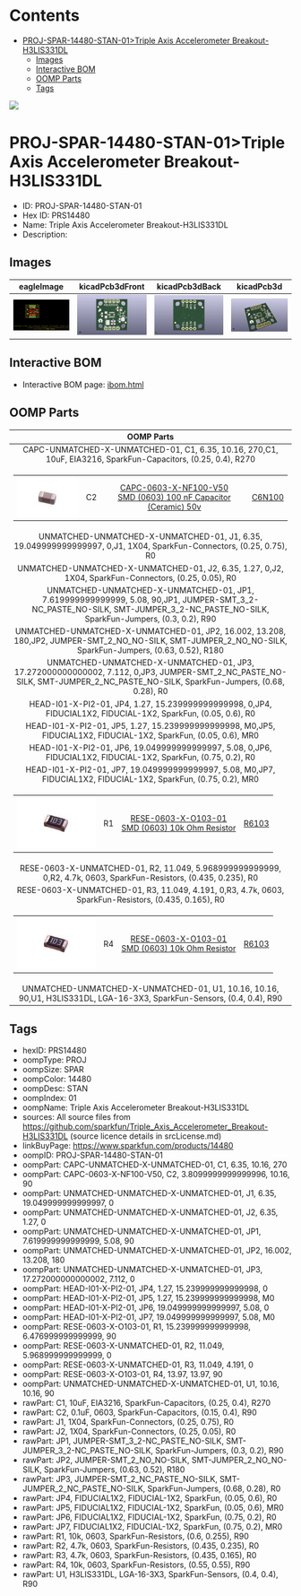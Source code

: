 



Contents
========

* [PROJ-SPAR-14480-STAN-01>Triple Axis Accelerometer Breakout-H3LIS331DL](#proj-spar-14480-stan-01triple-axis-accelerometer-breakout-h3lis331dl)
	* [Images](#images)
	* [Interactive BOM](#interactive-bom)
	* [OOMP Parts](#oomp-parts)
	* [Tags](#tags)
  
![][im]
# PROJ-SPAR-14480-STAN-01>Triple Axis Accelerometer Breakout-H3LIS331DL

- ID: PROJ-SPAR-14480-STAN-01
- Hex ID: PRS14480
- Name: Triple Axis Accelerometer Breakout-H3LIS331DL
- Description: 

## Images
  
  

|eagleImage|kicadPcb3dFront|kicadPcb3dBack|kicadPcb3d|
| :---: | :---: | :---: | :---: |
|[![eagleImage](eagleImage_140.png)](eagleImage_600.png)|[![kicadPcb3dFront](kicadPcb3dFront_140.png)](kicadPcb3dFront_600.png)|[![kicadPcb3dBack](kicadPcb3dBack_140.png)](kicadPcb3dBack_600.png)|[![kicadPcb3d](kicadPcb3d_140.png)](kicadPcb3d_600.png)|

## Interactive BOM

- Interactive BOM page: [ibom.html](kicad/bom/ibom.html)

## OOMP Parts
  

|OOMP Parts|
| :---: |
|CAPC-UNMATCHED-X-UNMATCHED-01, C1, 6.35, 10.16, 270,C1, 10uF, EIA3216, SparkFun-Capacitors, (0.25, 0.4), R270|
|<table><tr><td>![CAPC-0603-X-NF100-V50](https://raw.githubusercontent.com/oomlout/oomlout_OOMP_parts/main/CAPC-0603-X-NF100-V50/image_140.jpg)</td><td> C2</td><td>[CAPC-0603-X-NF100-V50<br>SMD (0603) 100 nF Capacitor (Ceramic) 50v](https://github.com/oomlout/oomlout_OOMP_parts/tree/main/CAPC-0603-X-NF100-V50/)</td><td>[C6N100](https://github.com/oomlout/oomlout_OOMP_parts/tree/main/CAPC-0603-X-NF100-V50/)</td></tr></table>|
|UNMATCHED-UNMATCHED-X-UNMATCHED-01, J1, 6.35, 19.049999999999997, 0,J1, 1X04, SparkFun-Connectors, (0.25, 0.75), R0|
|UNMATCHED-UNMATCHED-X-UNMATCHED-01, J2, 6.35, 1.27, 0,J2, 1X04, SparkFun-Connectors, (0.25, 0.05), R0|
|UNMATCHED-UNMATCHED-X-UNMATCHED-01, JP1, 7.619999999999999, 5.08, 90,JP1, JUMPER-SMT_3_2-NC_PASTE_NO-SILK, SMT-JUMPER_3_2-NC_PASTE_NO-SILK, SparkFun-Jumpers, (0.3, 0.2), R90|
|UNMATCHED-UNMATCHED-X-UNMATCHED-01, JP2, 16.002, 13.208, 180,JP2, JUMPER-SMT_2_NO_NO-SILK, SMT-JUMPER_2_NO_NO-SILK, SparkFun-Jumpers, (0.63, 0.52), R180|
|UNMATCHED-UNMATCHED-X-UNMATCHED-01, JP3, 17.272000000000002, 7.112, 0,JP3, JUMPER-SMT_2_NC_PASTE_NO-SILK, SMT-JUMPER_2_NC_PASTE_NO-SILK, SparkFun-Jumpers, (0.68, 0.28), R0|
|HEAD-I01-X-PI2-01, JP4, 1.27, 15.239999999999998, 0,JP4, FIDUCIAL1X2, FIDUCIAL-1X2, SparkFun, (0.05, 0.6), R0|
|HEAD-I01-X-PI2-01, JP5, 1.27, 15.239999999999998, M0,JP5, FIDUCIAL1X2, FIDUCIAL-1X2, SparkFun, (0.05, 0.6), MR0|
|HEAD-I01-X-PI2-01, JP6, 19.049999999999997, 5.08, 0,JP6, FIDUCIAL1X2, FIDUCIAL-1X2, SparkFun, (0.75, 0.2), R0|
|HEAD-I01-X-PI2-01, JP7, 19.049999999999997, 5.08, M0,JP7, FIDUCIAL1X2, FIDUCIAL-1X2, SparkFun, (0.75, 0.2), MR0|
|<table><tr><td>![RESE-0603-X-O103-01](https://raw.githubusercontent.com/oomlout/oomlout_OOMP_parts/main/RESE-0603-X-O103-01/image_140.jpg)</td><td> R1</td><td>[RESE-0603-X-O103-01<br>SMD (0603) 10k Ohm Resistor](https://github.com/oomlout/oomlout_OOMP_parts/tree/main/RESE-0603-X-O103-01/)</td><td>[R6103](https://github.com/oomlout/oomlout_OOMP_parts/tree/main/RESE-0603-X-O103-01/)</td></tr></table>|
|RESE-0603-X-UNMATCHED-01, R2, 11.049, 5.968999999999999, 0,R2, 4.7k, 0603, SparkFun-Resistors, (0.435, 0.235), R0|
|RESE-0603-X-UNMATCHED-01, R3, 11.049, 4.191, 0,R3, 4.7k, 0603, SparkFun-Resistors, (0.435, 0.165), R0|
|<table><tr><td>![RESE-0603-X-O103-01](https://raw.githubusercontent.com/oomlout/oomlout_OOMP_parts/main/RESE-0603-X-O103-01/image_140.jpg)</td><td> R4</td><td>[RESE-0603-X-O103-01<br>SMD (0603) 10k Ohm Resistor](https://github.com/oomlout/oomlout_OOMP_parts/tree/main/RESE-0603-X-O103-01/)</td><td>[R6103](https://github.com/oomlout/oomlout_OOMP_parts/tree/main/RESE-0603-X-O103-01/)</td></tr></table>|
|UNMATCHED-UNMATCHED-X-UNMATCHED-01, U1, 10.16, 10.16, 90,U1, H3LIS331DL, LGA-16-3X3, SparkFun-Sensors, (0.4, 0.4), R90|

## Tags

- hexID: PRS14480
- oompType: PROJ
- oompSize: SPAR
- oompColor: 14480
- oompDesc: STAN
- oompIndex: 01
- oompName: Triple Axis Accelerometer Breakout-H3LIS331DL
- sources: All source files from https://github.com/sparkfun/Triple_Axis_Accelerometer_Breakout-H3LIS331DL (source licence details in srcLicense.md)
- linkBuyPage: https://www.sparkfun.com/products/14480
- oompID: PROJ-SPAR-14480-STAN-01
- oompPart: CAPC-UNMATCHED-X-UNMATCHED-01, C1, 6.35, 10.16, 270
- oompPart: CAPC-0603-X-NF100-V50, C2, 3.8099999999999996, 10.16, 90
- oompPart: UNMATCHED-UNMATCHED-X-UNMATCHED-01, J1, 6.35, 19.049999999999997, 0
- oompPart: UNMATCHED-UNMATCHED-X-UNMATCHED-01, J2, 6.35, 1.27, 0
- oompPart: UNMATCHED-UNMATCHED-X-UNMATCHED-01, JP1, 7.619999999999999, 5.08, 90
- oompPart: UNMATCHED-UNMATCHED-X-UNMATCHED-01, JP2, 16.002, 13.208, 180
- oompPart: UNMATCHED-UNMATCHED-X-UNMATCHED-01, JP3, 17.272000000000002, 7.112, 0
- oompPart: HEAD-I01-X-PI2-01, JP4, 1.27, 15.239999999999998, 0
- oompPart: HEAD-I01-X-PI2-01, JP5, 1.27, 15.239999999999998, M0
- oompPart: HEAD-I01-X-PI2-01, JP6, 19.049999999999997, 5.08, 0
- oompPart: HEAD-I01-X-PI2-01, JP7, 19.049999999999997, 5.08, M0
- oompPart: RESE-0603-X-O103-01, R1, 15.239999999999998, 6.476999999999999, 90
- oompPart: RESE-0603-X-UNMATCHED-01, R2, 11.049, 5.968999999999999, 0
- oompPart: RESE-0603-X-UNMATCHED-01, R3, 11.049, 4.191, 0
- oompPart: RESE-0603-X-O103-01, R4, 13.97, 13.97, 90
- oompPart: UNMATCHED-UNMATCHED-X-UNMATCHED-01, U1, 10.16, 10.16, 90
- rawPart: C1, 10uF, EIA3216, SparkFun-Capacitors, (0.25, 0.4), R270
- rawPart: C2, 0.1uF, 0603, SparkFun-Capacitors, (0.15, 0.4), R90
- rawPart: J1, 1X04, SparkFun-Connectors, (0.25, 0.75), R0
- rawPart: J2, 1X04, SparkFun-Connectors, (0.25, 0.05), R0
- rawPart: JP1, JUMPER-SMT_3_2-NC_PASTE_NO-SILK, SMT-JUMPER_3_2-NC_PASTE_NO-SILK, SparkFun-Jumpers, (0.3, 0.2), R90
- rawPart: JP2, JUMPER-SMT_2_NO_NO-SILK, SMT-JUMPER_2_NO_NO-SILK, SparkFun-Jumpers, (0.63, 0.52), R180
- rawPart: JP3, JUMPER-SMT_2_NC_PASTE_NO-SILK, SMT-JUMPER_2_NC_PASTE_NO-SILK, SparkFun-Jumpers, (0.68, 0.28), R0
- rawPart: JP4, FIDUCIAL1X2, FIDUCIAL-1X2, SparkFun, (0.05, 0.6), R0
- rawPart: JP5, FIDUCIAL1X2, FIDUCIAL-1X2, SparkFun, (0.05, 0.6), MR0
- rawPart: JP6, FIDUCIAL1X2, FIDUCIAL-1X2, SparkFun, (0.75, 0.2), R0
- rawPart: JP7, FIDUCIAL1X2, FIDUCIAL-1X2, SparkFun, (0.75, 0.2), MR0
- rawPart: R1, 10k, 0603, SparkFun-Resistors, (0.6, 0.255), R90
- rawPart: R2, 4.7k, 0603, SparkFun-Resistors, (0.435, 0.235), R0
- rawPart: R3, 4.7k, 0603, SparkFun-Resistors, (0.435, 0.165), R0
- rawPart: R4, 10k, 0603, SparkFun-Resistors, (0.55, 0.55), R90
- rawPart: U1, H3LIS331DL, LGA-16-3X3, SparkFun-Sensors, (0.4, 0.4), R90



[im]: kicadPcb3d_450.png
